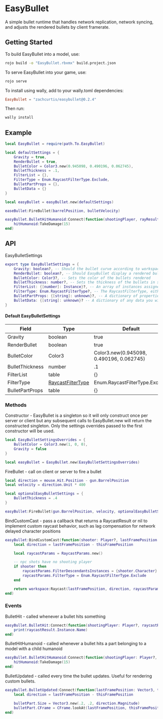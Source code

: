# EasyBullet

A simple bullet runtime that handles network replication, network syncing, and adjusts the rendered bullets by client framerate. 

## Getting Started
To build EasyBullet into a model, use:

```bash
rojo build -o "EasyBullet.rbxmx" build.project.json
```

To serve EasyBullet into your game, use:
```bash
rojo serve
```

To install using wally, add to your wally.toml dependencies:
```toml
EasyBullet = "zachcurtis/easybullet@0.2.4"
```
Then run:
```bash
wally install
```

## Example
```lua
local EasyBullet = require(path.To.EasyBullet)

local defaultSettings = {
    Gravity = true,
    RenderBullet = true,
    BulletColor = Color3.new(0.945098, 0.490196, 0.062745),
    BulletThickness = .1,
    FilterList = {},
    FilterType = Enum.RaycastFilterType.Exclude,
    BulletPartProps = {},
    BulletData = {}
}

local easyBullet = easyBullet.new(defaultSettings)

easeBullet:FireBullet(barrelPosition, bulletVelocity)

easyBullet.BulletHitHumanoid:Connect(function(shootingPlayer, rayResult, hitHumanoid)
    hitHumanoid:TakeDamage(15)
end)
```

## API

EasyBulletSettings
```lua
export type EasyBulletSettings = {
    Gravity: boolean?, -- Should the bullet curve according to workspace.Gravity
    RenderBullet: boolean?, -- Should EasyBullet display a rendered bullet on the client
    BulletColor: Color3?, -- Sets the color of the bullets rendered
    BulletThickness: number?, -- Sets the thickness of the bullets in studs
    FilterList: {[number]: Instance}?, -- An array of instances assigned to RayParams.FilterDescendantsInstances
    FilterType: Enum.RaycastFilterType?, -- The RaycastFilterType, either Include or Exclude
    BulletPartProps: {[string]: unknown}?, -- A dictionary of properties matching the properties of BasePart to override the bullet part rendering. Cannot include keys "CFrame", "Size", or "Color"
    BulletData: {[string]: unknown}? -- A dictionary of any data you wish to associate with this bullet. HitVelocity is a reserved key for this table, and is set by EasyBullet before passing the BulletData table to the BulletHit, BulletHitHumanoid, and BulletUpdated events. Useful for variations such as displaying a different hit effect for a sniper, or altering the damage dependent on the gun type.
}
```
#### Default EasyBulletSettings
| Field   | Type    | Default |
| ------- | ------- | ------- |
| Gravity | boolean | true    |
| RenderBullet | boolean | true |
| BulletColor | Color3 | Color3.new(0.945098, 0.490196, 0.062745) |
|  BulletThickness | number | .1 |
| FilterList | table | {} |
| FilterType | [RaycastFilterType](https://create.roblox.com/docs/reference/engine/enums/RaycastFilterType) | Enum.RaycastFilterType.Exclude |
| BulletPartProps | table | {} |


### Methods
Constructor - EasyBullet is a singleton so it will only construct once per server or client but any subsequent calls to EasyBullet.new will return the constructed singleton. Only the settings overrides passed to the first constructor will be used.
```lua
local EasyBulletSettingsOverrides = {
    BulletColor = Color3.new(1, 0, 0),
    Gravity = false
}

local easyBullet = EasyBullet.new(EasyBulletSettingsOverrides)
```

FireBullet - call on client or server to fire a bullet
```lua
local direction = mouse.Hit.Position - gun.BarrelPosition
local velocity = direction.Unit * 400

local optionalEasyBulletSettings = {
    BulletThickness = .4
}

easyBullet:FireBullet(gun.BarrelPosition, velocity, optionalEasyBulletSettings)
```

BindCustomCast - pass a callback that returns a RaycastResult or nil to implement custom raycast behavior, such as lag compensation for network delayed character positions
```lua
easyBullet:BindCustomCast(function(shooter: Player?, lastFramePosition: Vector3, thisFramePosition: Vector3, elapsedTime: number, bulletData: {[string]: Unknown})
    local direction = lastFramePosition - thisFramePosition

    local raycastParams = RaycastParams.new()

    -- npc shots have no shooting player
    if shooter then
        raycastParams.FilterDescendantsInstances = {shooter.Character}
        raycastParams.FilterType = Enum.RaycastFilterType.Exclude
    end

    return workspace:Raycast(lastFramePosition, direction, raycastParams)
end)
```

### Events

BulletHit - called whenever a bullet hits something
```lua
easyBullet.BulletHit:Connect(function(shootingPlayer: Player?, raycastResult: RaycastResult, bulletData: {[string]: Unknown} | {HitVelocity: Vector3})
    print(raycastResult.Instance.Name)
end)
```

BulletHitHumanoid - called whenever a bullet hits a part belonging to a model with a child humanoid
```lua
easyBullet.BulletHitHumanoid:Connect(function(shootingPlayer: Player?, raycastResult: RaycastResult, hitHumanoid: Humanoid, bulletData: {[string]: Unknown} | {HitVelocity: Vector3})
    hitHumanoid:TakeDamage(15)
end)
```

BulletUpdated - called every time the bullet updates. Useful for rendering custom bullets.
```lua
easyBullet.BulletUpdated:Connect(function(lastFramePosition: Vector3, thisFramePosition: Vector3, bulletData: {[string]: unknown})
    local direction = lastFramePosition - thisFramePosition

    bulletPart.Size = Vector3.new(.2, .2, direction.Magnitude)
    bulletPart.CFrame = CFrame.lookAt(lastFramePosition, thisFramePosition) * CFrame.new(0,0, -direction.Magnitude * .5)
end)
```
